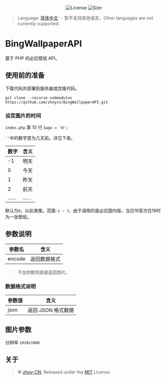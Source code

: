 <p align="center">
  <img alt="License" src="https://img.shields.io/github/license/zhxycn/BingWallpaperAPI"/>
  <img alt="Size" src="https://img.shields.io/github/languages/code-size/zhxycn/BingWallpaperAPI"/>
</p>

>Language: [简体中文](./README.md)  · · 暂不支持其他语言。Other languages are not currently supported.

# BingWallpaperAPI
基于 PHP 的必应壁纸 API。

## 使用前的准备
下载代码并部署到服务器或克隆代码。
```
git clone --recurse-submodules https://github.com/zhxycn/BingWallpaperAPI.git
```

### 设定图片的时间
`index.php` 第 10 行 `$ago = '0'; `

`''`中的数字意为几天前。详见下表。

数字|含义
-|-
-1|明天
0|今天
1|昨天
2|前天
……|……

默认为`0`，以此类推。范围`-1 ~ 7`。由于调用的是必应国内版，当日16至次日16时为一张壁纸。

## 参数说明
参数名|含义
-|-
encode|返回数据格式

>不加参数则直接返回图片。

### 数据格式说明
参数值|含义
-|-
json|返回 JSON 格式数据

## 图片参数
分辨率 `1920x1080`

## 关于
>© [zhxy-CN](https://github.com/zhxycn), Released under the [MIT](./LICENSE) License.
